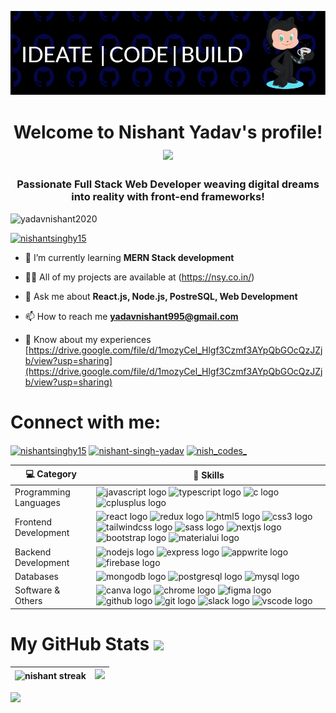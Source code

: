 ![logo](https://github.com/yadavNishant2020/yadavNishant2020/blob/main/github-header-image%20(1).png)
<h1 align="center">
  Welcome to Nishant Yadav's profile!
  <img src="https://i.giphy.com/p3Uyi3KT4snhSQ2V3Z.webp" width="88">
</h1>
<h3 align="center">Passionate Full Stack Web Developer weaving digital dreams into reality with front-end frameworks!</h3>

<p align="left"> <img src="https://komarev.com/ghpvc/?username=yadavnishant2020&label=Profile%20views&color=0e75b6&style=flat" alt="yadavnishant2020" /> </p>

<p align="left"> <a href="https://twitter.com/nishantsinghy15" target="blank"><img src="https://img.shields.io/twitter/follow/nishantsinghy15?logo=twitter&style=for-the-badge" alt="nishantsinghy15" /></a> </p>

- 🌱 I’m currently learning **MERN Stack development**

- 👨‍💻 All of my projects are available at (https://nsy.co.in/)

- 💬 Ask me about **React.js, Node.js, PostreSQL, Web Development**

- 📫 How to reach me **yadavnishant995@gmail.com**

- 📄 Know about my experiences [https://drive.google.com/file/d/1mozyCel_Hlgf3Czmf3AYpQbGOcQzJZjb/view?usp=sharing](https://drive.google.com/file/d/1mozyCel_Hlgf3Czmf3AYpQbGOcQzJZjb/view?usp=sharing)

<h1 align="left">Connect with me:</h1>
<p align="left">
<a href="https://twitter.com/nishantsinghy15" target="blank"><img align="center" src="https://raw.githubusercontent.com/rahuldkjain/github-profile-readme-generator/master/src/images/icons/Social/twitter.svg" alt="nishantsinghy15" height="30" width="40" /></a>
<a href="https://linkedin.com/in/nishant-singh-yadav" target="blank"><img align="center" src="https://raw.githubusercontent.com/rahuldkjain/github-profile-readme-generator/master/src/images/icons/Social/linked-in-alt.svg" alt="nishant-singh-yadav" height="30" width="40" /></a>
<a href="https://instagram.com/nish_codes_" target="blank"><img align="center" src="https://raw.githubusercontent.com/rahuldkjain/github-profile-readme-generator/master/src/images/icons/Social/instagram.svg" alt="nish_codes_" height="30" width="40" /></a>
</p>

| 💻 **Category** | 🚀 **Skills** |
| - | - |
| Programming Languages | <img src="https://cdn.jsdelivr.net/gh/devicons/devicon/icons/javascript/javascript-original.svg" height="40" alt="javascript logo"  /> <img src="https://cdn.jsdelivr.net/gh/devicons/devicon/icons/typescript/typescript-original.svg" height="40" alt="typescript logo"  /> <img src="https://cdn.jsdelivr.net/gh/devicons/devicon/icons/c/c-original.svg" height="40" alt="c logo"  /> <img src="https://cdn.jsdelivr.net/gh/devicons/devicon/icons/cplusplus/cplusplus-original.svg" height="40" alt="cplusplus logo"  /> |
| Frontend Development | <img src="https://cdn.jsdelivr.net/gh/devicons/devicon/icons/react/react-original.svg" height="40" alt="react logo"  /> <img src="https://cdn.jsdelivr.net/gh/devicons/devicon/icons/redux/redux-original.svg" height="40" alt="redux logo"  /> <img src="https://cdn.jsdelivr.net/gh/devicons/devicon/icons/html5/html5-original.svg" height="40" alt="html5 logo"  /> <img src="https://cdn.jsdelivr.net/gh/devicons/devicon/icons/css3/css3-original.svg" height="40" alt="css3 logo"  /> <img src="https://cdn.jsdelivr.net/gh/devicons/devicon/icons/tailwindcss/tailwindcss-original-wordmark.svg" height="40" alt="tailwindcss logo"  /> <img src="https://cdn.jsdelivr.net/gh/devicons/devicon/icons/sass/sass-original.svg" height="40" alt="sass logo"  /> <img src="https://cdn.jsdelivr.net/gh/devicons/devicon/icons/nextjs/nextjs-original.svg" height="40" alt="nextjs logo"  /> <img src="https://cdn.jsdelivr.net/gh/devicons/devicon/icons/bootstrap/bootstrap-original.svg" height="40" alt="bootstrap logo"  /> <img src="https://cdn.jsdelivr.net/gh/devicons/devicon/icons/materialui/materialui-original.svg" height="40" alt="materialui logo"  /> |
| Backend Development | <img src="https://cdn.jsdelivr.net/gh/devicons/devicon/icons/nodejs/nodejs-original.svg" height="40" alt="nodejs logo"  /> <img src="https://img.shields.io/badge/Express-000000?logo=express&logoColor=white&style=for-the-badge" height="40" alt="express logo"  /> <img src="https://cdn.jsdelivr.net/gh/devicons/devicon/icons/appwrite/appwrite-original.svg" height="40" alt="appwrite logo"  /> <img src="https://cdn.jsdelivr.net/gh/devicons/devicon/icons/firebase/firebase-plain.svg" height="40" alt="firebase logo"  /> |
| Databases | <img src="https://cdn.jsdelivr.net/gh/devicons/devicon/icons/mongodb/mongodb-original.svg" height="40" alt="mongodb logo"  /> <img src="https://cdn.jsdelivr.net/gh/devicons/devicon/icons/postgresql/postgresql-original.svg" height="40" alt="postgresql logo"  /> <img src="https://cdn.jsdelivr.net/gh/devicons/devicon/icons/mysql/mysql-original.svg" height="40" alt="mysql logo"  /> |
| Software & Others | <img src="https://cdn.jsdelivr.net/gh/devicons/devicon/icons/canva/canva-original.svg" height="40" alt="canva logo"  /> <img src="https://cdn.jsdelivr.net/gh/devicons/devicon/icons/chrome/chrome-original.svg" height="40" alt="chrome logo"  />  <img src="https://cdn.jsdelivr.net/gh/devicons/devicon/icons/figma/figma-original.svg" height="40" alt="figma logo"  /> <img src="https://skillicons.dev/icons?i=github" height="40" alt="github logo"  /> <img src="https://cdn.jsdelivr.net/gh/devicons/devicon/icons/git/git-original.svg" height="40" alt="git logo"  /> <img src="https://cdn.jsdelivr.net/gh/devicons/devicon/icons/slack/slack-original.svg" height="40" alt="slack logo"  />  <img src="https://cdn.jsdelivr.net/gh/devicons/devicon/icons/vscode/vscode-original.svg" height="40" alt="vscode logo"  /> |

<h1>My GitHub Stats <img src="https://i.giphy.com/3ohs4ruO9hBMDRbOne.webp" width="88" /></h1>

|<img align=center alt="nishant streak" src="https://github-readme-stats.vercel.app/api?username=yadavnishant2020&show_icons=true&locale=en"/>|<img src="https://github-readme-streak-stats.herokuapp.com/?user=yadavnishant2020&" />
|---|---|

<a href="https://wakatime.com"><img width="500" src="https://wakatime.com/share/@8472f792-c578-45ff-a671-f35c62d63a3c/f38883d8-b0ae-4413-93b4-704c477a7b5a.png" /></a></p>
